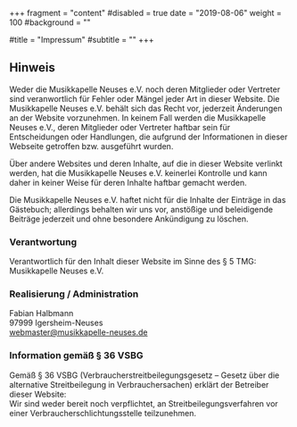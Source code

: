 +++
fragment = "content"
#disabled = true
date = "2019-08-06"
weight = 100
#background = ""

#title = "Impressum"
#subtitle = ""
+++
## Hinweis

Weder die Musikkapelle Neuses e.V. noch deren Mitglieder oder Vertreter sind veranwortlich für Fehler oder Mängel jeder
Art in dieser Website. Die Musikkapelle Neuses e.V. behält sich das Recht vor, jederzeit Änderungen an der Website
vorzunehmen. In keinem Fall werden die Musikkapelle Neuses e.V., deren Mitglieder oder Vertreter haftbar sein für
Entscheidungen oder Handlungen, die aufgrund der Informationen in dieser Webseite getroffen bzw. ausgeführt wurden.

Über andere Websites und deren Inhalte, auf die in dieser Website verlinkt werden, hat die Musikkapelle Neuses e.V.
keinerlei Kontrolle und kann daher in keiner Weise für deren Inhalte haftbar gemacht werden.

Die Musikkapelle Neuses e.V. haftet nicht für die Inhalte der Einträge in das Gästebuch; allerdings behalten wir uns
vor, anstößige und beleidigende Beiträge jederzeit und ohne besondere Ankündigung zu löschen.

### Verantwortung

Verantwortlich für den Inhalt dieser Website im Sinne des § 5 TMG:
Musikkapelle Neuses e.V.


### Realisierung / Administration

Fabian Halbmann  
97999 Igersheim-Neuses  
webmaster@musikkapelle-neuses.de
  

### Information gemäß § 36 VSBG

Gemäß § 36 VSBG (Verbraucherstreitbeilegungsgesetz – Gesetz über die alternative Streitbeilegung in Verbrauchersachen)
erklärt der Betreiber dieser Website:  
Wir sind weder bereit noch verpflichtet, an Streitbeilegungsverfahren vor einer Verbraucherschlichtungsstelle
teilzunehmen.